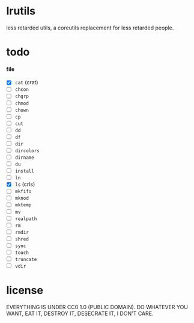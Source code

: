 # lrutils

less retarded utils, a coreutils replacement for less retarded people.

# todo

#### file

- [x] `cat` (crat)
- [ ] `chcon`
- [ ] `chgrp`
- [ ] `chmod`
- [ ] `chown`
- [ ] `cp`
- [ ] `cut`
- [ ] `dd`
- [ ] `df`
- [ ] `dir`
- [ ] `dircolors`
- [ ] `dirname`
- [ ] `du`
- [ ] `install`
- [ ] `ln`
- [x] `ls` (crls)
- [ ] `mkfifo`
- [ ] `mknod`
- [ ] `mktemp`
- [ ] `mv`
- [ ] `realpath`
- [ ] `rm`
- [ ] `rmdir`
- [ ] `shred`
- [ ] `sync`
- [ ] `touch`
- [ ] `truncate`
- [ ] `vdir`

# license

EVERYTHING IS UNDER CC0 1.0 (PUBLIC DOMAIN). DO WHATEVER YOU WANT, EAT IT,
DESTROY IT, DESECRATE IT, I DON'T CARE.
